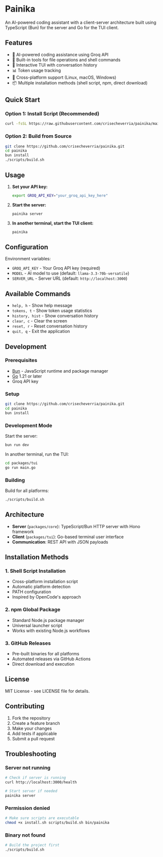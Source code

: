 # Painika

An AI-powered coding assistant with a client-server architecture built using TypeScript (Bun) for the server and Go for the TUI client.

## Features

- 🤖 AI-powered coding assistance using Groq API
- 🔧 Built-in tools for file operations and shell commands
- 💬 Interactive TUI with conversation history
- 📊 Token usage tracking
- 🚀 Cross-platform support (Linux, macOS, Windows)
- 📦 Multiple installation methods (shell script, npm, direct download)

## Quick Start

### Option 1: Install Script (Recommended)

```bash
curl -fsSL https://raw.githubusercontent.com/crisecheverria/painika/main/install.sh | bash
```

### Option 2: Build from Source

```bash
git clone https://github.com/crisecheverria/painika.git
cd painika
bun install
./scripts/build.sh
```

## Usage

1. **Set your API key:**

   ```bash
   export GROQ_API_KEY="your_groq_api_key_here"
   ```

2. **Start the server:**

   ```bash
   painika server
   ```

3. **In another terminal, start the TUI client:**

   ```bash
   painika
   ```

## Configuration

Environment variables:

- `GROQ_API_KEY` - Your Groq API key (required)
- `MODEL` - AI model to use (default: `llama-3.3-70b-versatile`)
- `SERVER_URL` - Server URL (default: `http://localhost:3000`)

## Available Commands

- `help, h` - Show help message
- `tokens, t` - Show token usage statistics
- `history, hist` - Show conversation history
- `clear, c` - Clear the screen
- `reset, r` - Reset conversation history
- `quit, q` - Exit the application

## Development

### Prerequisites

- [Bun](https://bun.sh/) - JavaScript runtime and package manager
- [Go](https://golang.org/) 1.21 or later
- Groq API key

### Setup

```bash
git clone https://github.com/crisecheverria/painika.git
cd painika
bun install
```

### Development Mode

Start the server:

```bash
bun run dev
```

In another terminal, run the TUI:

```bash
cd packages/tui
go run main.go
```

### Building

Build for all platforms:

```bash
./scripts/build.sh
```

## Architecture

- **Server** (`packages/core`): TypeScript/Bun HTTP server with Hono framework
- **Client** (`packages/tui`): Go-based terminal user interface
- **Communication**: REST API with JSON payloads

## Installation Methods

### 1. Shell Script Installation

- Cross-platform installation script
- Automatic platform detection
- PATH configuration
- Inspired by OpenCode's approach

### 2. npm Global Package

- Standard Node.js package manager
- Universal launcher script
- Works with existing Node.js workflows

### 3. GitHub Releases

- Pre-built binaries for all platforms
- Automated releases via GitHub Actions
- Direct download and execution

## License

MIT License - see LICENSE file for details.

## Contributing

1. Fork the repository
2. Create a feature branch
3. Make your changes
4. Add tests if applicable
5. Submit a pull request

## Troubleshooting

### Server not running

```bash
# Check if server is running
curl http://localhost:3000/health

# Start server if needed
painika server
```

### Permission denied

```bash
# Make sure scripts are executable
chmod +x install.sh scripts/build.sh bin/painika
```

### Binary not found

```bash
# Build the project first
./scripts/build.sh
```

